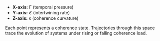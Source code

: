 * **X-axis:** Γ (temporal pressure)
* **Y-axis:** ℭ (intertwining rate)
* **Z-axis:** κ (coherence curvature)

Each point represents a coherence state. Trajectories through this space trace the evolution of systems under rising or falling coherence load.